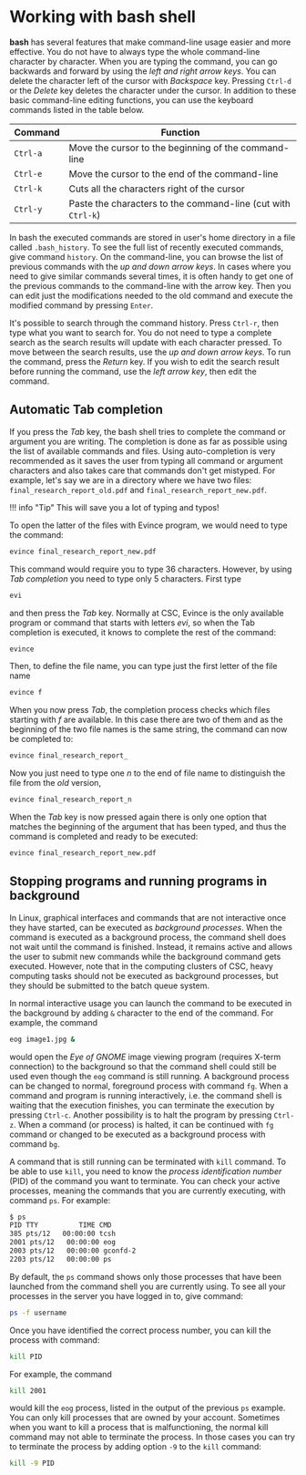 # Working with bash shell

**bash** has several features that make command-line usage easier
and more effective. You do not have to always type the whole command-line
character by character. When you are typing the command, you can go
backwards and forward by using the *left and right arrow
keys*. You can delete the character left of the cursor with *Backspace*
key. Pressing `Ctrl-d` or the *Delete* key deletes the character under
the cursor. In addition to these basic command-line editing functions,
you can use the keyboard commands listed in the table below.

| Command  | Function                                                     |
|----------|--------------------------------------------------------------|
| `Ctrl-a` | Move the cursor to the beginning of the command-line         |
| `Ctrl-e` | Move the cursor to the end of the command-line               |
| `Ctrl-k` | Cuts all the characters right of the cursor                  |
| `Ctrl-y` | Paste the characters to the command-line (cut with `Ctrl-k`) |

In bash the executed commands are stored in user's home directory in a
file called `.bash_history`. To see the full list of recently executed
commands, give command `history`. On the command-line, you can browse
the list of previous commands with the *up and down arrow keys*. 
In cases where you need to give similar commands several times, it is
often handy to get one of the previous commands to the command-line with
the arrow key. Then you can edit just the modifications needed to the
old command and execute the modified command by pressing `Enter`.

It's possible to search through the command history. Press `Ctrl-r`, then
type what you want to search for. You do not need to type a complete
search as the search results will update with each character pressed.
To move between the search results, use the *up and down arrow keys*.
To run the command, press the *Return* key. If you
wish to edit the search result before running the command, use the
*left arrow key*, then edit the command.

## Automatic Tab completion

If you press the *Tab* key, the bash shell tries to complete the command or
argument you are writing. The completion is done as far as possible
using the list of available commands and files. Using auto-completion
is very recommended as it saves the user from typing all command or
argument characters and also takes care that commands don't get mistyped.
For example, let's say we are in a directory where we have two files:
`final_research_report_old.pdf` and `final_research_report_new.pdf`.

!!! info "Tip"
    This will save you a lot of typing and typos!

To open the latter of the files with Evince program, we would need to
type the command:

```bash
evince final_research_report_new.pdf
```

This command would require you to type 36 characters. However, by using
*Tab completion* you need to type only 5 characters. First type

```bash
evi
```

and then press the *Tab* key. Normally at CSC, Evince is the only
available program or command that starts with letters *evi*, so when the
Tab completion is executed, it knows to complete the rest of the
command:

```bash
evince
```

Then, to define the file name, you can type just the first letter of the
file name

```bash
evince f
```

When you now press *Tab*, the completion process checks which files
starting with *f* are available. In this case there are two of them and
as the beginning of the two file names is the same string, the command
can now be completed to:

```bash
evince final_research_report_
```

Now you just need to type one *n* to the end of file name to distinguish
the file from the *old* version,

```bash
evince final_research_report_n
```

When the *Tab* key is now pressed again there is only one option that
matches the beginning of the argument that has been typed, and thus the
command is completed and ready to be executed:

```bash
evince final_research_report_new.pdf
```

## Stopping programs and running programs in background

In Linux, graphical interfaces and commands that are not interactive
once they have started, can be executed as *background processes*. When
the command is executed as a background process, the command shell does
not wait until the command is finished. Instead, it remains active and
allows the user to submit new commands while the background command gets
executed. However, note that in the computing clusters of CSC, heavy
computing tasks should not be executed as background processes, but they
should be submitted to the batch queue system.
  
In normal interactive usage you can launch the command to be executed in
the background by adding `&` character to the end of the command. For
example, the command

```bash
eog image1.jpg &
```

would open the *Eye of GNOME* image viewing program (requires X-term
connection) to the background so that the command shell could
still be used even though the `eog` command is still running. A background
process can be changed to normal, foreground process with command 
`fg`. When a command and program is running interactively, i.e. the
command shell is waiting that the execution finishes, you can terminate
the execution by pressing `Ctrl-c`. Another possibility is to
halt the program by pressing `Ctrl-z`. When a command (or process) is
halted, it can be continued with `fg` command or changed to be executed
as a background process with command `bg`.
  
A command that is still running can be terminated with `kill`
command. To be able to use `kill`, you need to know the *process
identification number* (PID) of the command you want to terminate. You
can check your active processes, meaning the commands that you are
currently executing, with command `ps`. For example:

```bash
$ ps
PID TTY          TIME CMD
385 pts/12   00:00:00 tcsh
2001 pts/12   00:00:00 eog
2003 pts/12   00:00:00 gconfd-2
2203 pts/12   00:00:00 ps
```

By default, the `ps` command shows only those processes that have been
launched from the command shell you are currently using. To see all your
processes in the server you have logged in to, give command:

```bash
ps -f username
```

Once you have identified the correct process number, you can kill the
process with command:

```bash
kill PID
```

For example, the command

```bash
kill 2001
```

would kill the `eog` process, listed in the output of the previous `ps`
example. You can only kill processes that are owned by your account.
Sometimes when you want to kill a process that is malfunctioning, the
normal kill command may not able to terminate the process. In those
cases you can try to terminate the process by adding option `-9` to
the `kill` command:

```bash
kill -9 PID
```
